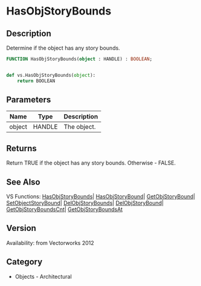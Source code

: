 # HasObjStoryBounds

## Description
Determine if the object has any story bounds.

```pascal
FUNCTION HasObjStoryBounds(object : HANDLE) : BOOLEAN;
```

```python

def vs.HasObjStoryBounds(object):
    return BOOLEAN
```

## Parameters
|Name|Type|Description|
|---|---|---|
|object|HANDLE|The object.|

## Returns
Return TRUE if the object has any story bounds. Otherwise - FALSE.

## See Also
VS Functions:
[HasObjStoryBounds](HasObjStoryBounds.md)| [HasObjStoryBound](HasObjStoryBound.md)| [GetObjStoryBound](GetObjStoryBound.md)| [SetObjectStoryBound](SetObjectStoryBound.md)| [DelObjStoryBounds](DelObjStoryBounds.md)| [DelObjStoryBound](DelObjStoryBound.md)| [GetObjStoryBoundsCnt](GetObjStoryBoundsCnt.md)| [GetObjStoryBoundsAt](GetObjStoryBoundsAt.md)

## Version
Availability: from Vectorworks 2012
## Category
* Objects - Architectural


